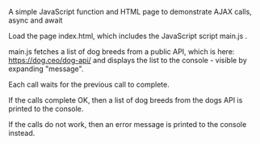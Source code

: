 A simple JavaScript function and HTML page to demonstrate AJAX calls, async and await

Load the page index.html, which includes the JavaScript script main.js .

main.js fetches a list of dog breeds from a public API, which is here:
https://dog.ceo/dog-api/
and displays the list to the console - visible by expanding "message".

Each call waits for the previous call to complete.

If the calls complete OK, then a list of dog breeds from the dogs API
is printed to the console.

If the calls do not work, then an error message is printed to the console instead.

